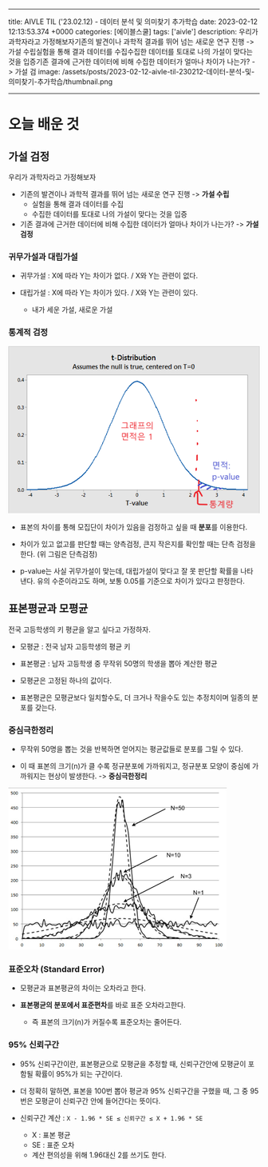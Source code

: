 

---
title: AIVLE TIL ('23.02.12) - 데이터 분석 및 의미찾기 추가학습
date: 2023-02-12 12:13:53.374 +0000
categories: [에이블스쿨]
tags: ['aivle']
description: 우리가 과학자라고 가정해보자기존의 발견이나 과학적 결과를 뛰어 넘는 새로운 연구 진행 -> 가설 수립실험을 통해 결과 데이터를 수집수집한 데이터를 토대로 나의 가설이 맞다는 것을 입증기존 결과에 근거한 데이터에 비해 수집한 데이터가 얼마나 차이가 나는가? -> 가설 검
image: /assets/posts/2023-02-12-aivle-til-230212-데이터-분석-및-의미찾기-추가학습/thumbnail.png

---

# 오늘 배운 것

## 가설 검정

우리가 과학자라고 가정해보자

- 기존의 발견이나 과학적 결과를 뛰어 넘는 새로운 연구 진행 -> **가설 수립**
    - 실험을 통해 결과 데이터를 수집
    - 수집한 데이터를 토대로 나의 가설이 맞다는 것을 입증
- 기존 결과에 근거한 데이터에 비해 수집한 데이터가 얼마나 차이가 나는가? -> **가설 검정**

### 귀무가설과 대립가설

- 귀무가설 : X에 따라 Y는 차이가 없다. / X와 Y는 관련이 없다.

- 대립가설 : X에 따라 Y는 차이가 있다. / X와 Y는 관련이 있다.
    - 내가 세운 가설, 새로운 가설
    
### 통계적 검정
![img](/assets/posts/2023-02-12-aivle-til-230212-데이터-분석-및-의미찾기-추가학습/img0.png)

- 표본의 차이를 통해 모집단이 차이가 있음을 검정하고 싶을 때 **분포**를 이용한다.

- 차이가 있고 없고를 판단할 때는 양측검정, 큰지 작은지를 확인할 때는 단측 검정을 한다. (위 그림은 단측검정)

- p-value는 사실 귀무가설이 맞는데, 대립가설이 맞다고 잘 못 판단할 확률을 나타낸다.
유의 수준이라고도 하며, 보통 0.05를 기준으로 차이가 있다고 판정한다.

## 표본평균과 모평균

전국 고등학생의 키 평균을 알고 싶다고 가정하자.

- 모평균 : 전국 남자 고등학생의 평균 키
- 표본평균 : 남자 고등학생 중 무작위 50명의 학생을 뽑아 계산한 평균


- 모평균은 고정된 하나의 값이다.
- 표본평균은 모평균보다 일치할수도, 더 크거나 작을수도 있는 추정치이며 일종의 분포를 갖는다.

### 중심극한정리

- 무작위 50명을 뽑는 것을 반복하면 얻어지는 평균값들로 분포를 그릴 수 있다.

- 이 때 표본의 크기(n)가 클 수록 정규분포에 가까워지고, 정규분포 모양이 중심에 가까워지는 현상이 발생한다. -> **중심극한정리**

![img](/assets/posts/2023-02-12-aivle-til-230212-데이터-분석-및-의미찾기-추가학습/img1.png)

### 표준오차 (Standard Error)

- 모평균과 표본평균의 차이는 오차라고 한다.

- **표본평균의 분포에서 표준편차**를 바로 표준 오차라고한다.
    - 즉 표본의 크기(n)가 커질수록 표준오차는 줄어든다.
    
### 95% 신뢰구간

- 95% 신뢰구간이란, 표본평균으로 모평균을 추정할 때, 신뢰구간안에 모평균이 포함될 확률이 95%가 되는 구간이다.

- 더 정확히 말하면, 표본을 100번 뽑아 평균과 95% 신뢰구간을 구했을 때, 그 중 95번은 모평균이 신뢰구간 안에 들어간다는 뜻이다.

- 신뢰구간 계산 : `X - 1.96 * SE ≤ 신뢰구간 ≤ X + 1.96 * SE`
    - X : 표본 평균
    - SE : 표준 오차
    - 계산 편의성을 위해 1.96대신 2를 쓰기도 한다.



        